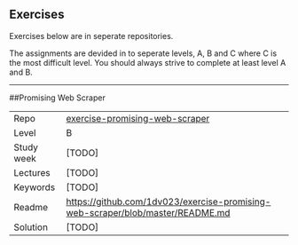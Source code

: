 ## Exercises
Exercises below are in seperate repositories.

The assignments are devided in to seperate levels, A, B and C where C is the most difficult level. You should always strive to complete at least level A and B.

***

##Promising Web Scraper

|  |  |
| ------------- | ------------- |
| Repo | [exercise-promising-web-scraper](https://github.com/1dv023/exercise-promising-web-scraper) |
| Level  | B  |
| Study week  | [TODO] |
| Lectures| [TODO] |
| Keywords| [TODO] |
| Readme | https://github.com/1dv023/exercise-promising-web-scraper/blob/master/README.md |
| Solution | [TODO]|
